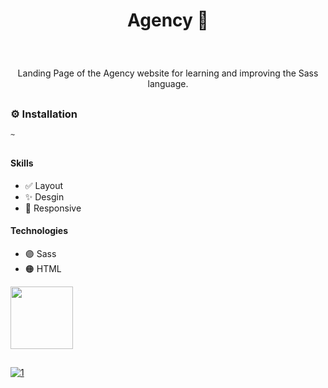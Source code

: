 # <p align='center'> Agency 🧠 </p>
<br>
<p align='center'> Landing Page of the Agency website for learning and improving the Sass language.<br></p>

##
### ⚙️ Installation
```bash
~
```
##
#### Skills
- ✅ Layout <br>
- ✨ Desgin <br>
- 📱 Responsive <br>
 #### Technologies
- 🟣 Sass <br>
- 🟠 HTML <br>

<div>
  <img height="100em" src="https://github-readme-stats.vercel.app/api/pin/?username=fabioVitorio&repo=site_agency"/>
  <a href="https://github.com/fabioVitorio">
</div>

## 
![1](https://user-images.githubusercontent.com/109548564/203210266-2017c680-d306-4488-a532-88182a242803.PNG)

